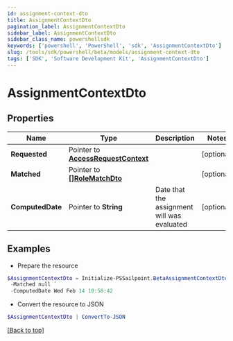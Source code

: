 ```yaml
---
id: assignment-context-dto
title: AssignmentContextDto
pagination_label: AssignmentContextDto
sidebar_label: AssignmentContextDto
sidebar_class_name: powershellsdk
keywords: ['powershell', 'PowerShell', 'sdk', 'AssignmentContextDto'] 
slug: /tools/sdk/powershell/beta/models/assignment-context-dto
tags: ['SDK', 'Software Development Kit', 'AssignmentContextDto']
---
```



# AssignmentContextDto

## Properties

Name | Type | Description | Notes
------------ | ------------- | ------------- | -------------
**Requested** |  Pointer to [**AccessRequestContext**](access-request-context) |  | [optional] 
**Matched** |  Pointer to [**[]RoleMatchDto**](role-match-dto) |  | [optional] 
**ComputedDate** |  Pointer to **String** | Date that the assignment will was evaluated | [optional] 

## Examples

- Prepare the resource
```powershell
$AssignmentContextDto = Initialize-PSSailpoint.BetaAssignmentContextDto  -Requested null `
 -Matched null `
 -ComputedDate Wed Feb 14 10:58:42
```

- Convert the resource to JSON
```powershell
$AssignmentContextDto | ConvertTo-JSON
```


[[Back to top]](#) 

